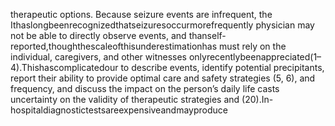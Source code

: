 therapeutic options. Because seizure events are infrequent, the
Ithaslongbeenrecognizedthatseizuresoccurmorefrequently physician may not be able to directly observe events, and
thanself-reported,thoughthescaleofthisunderestimationhas must rely on the individual, caregivers, and other witnesses
onlyrecentlybeenappreciated(1–4).Thishascomplicatedour to describe events, identify potential precipitants, report their
ability to provide optimal care and safety strategies (5, 6), and frequency, and discuss the impact on the person’s daily life
casts uncertainty on the validity of therapeutic strategies and (20).In-hospitaldiagnostictestsareexpensiveandmayproduce